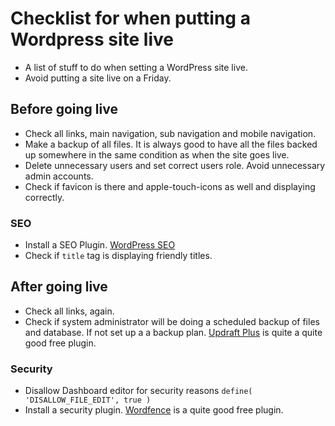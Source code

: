 # Checklist for when putting a Wordpress site live
+ A list of stuff to do when setting a WordPress site live.
+ Avoid putting a site live on a Friday.

## Before going live
+ Check all links, main navigation, sub navigation and mobile navigation.
+ Make a backup of all files. It is always good to have all the files backed up somewhere in the same condition as when the site goes live.
+ Delete unnecessary users and set correct users role. Avoid unnecessary admin accounts.
+ Check if favicon is there and apple-touch-icons as well and displaying correctly.

### SEO
+ Install a SEO Plugin. [WordPress SEO](https://wordpress.org/plugins/wordpress-seo/)
+ Check if `title` tag is displaying friendly titles.


## After going live
+ Check all links, again.
+ Check if system administrator will be doing a scheduled backup of files and database. If not set up a a backup plan. [Updraft Plus](https://wordpress.org/plugins/updraftplus/) is quite a quite good free plugin.

### Security
+ Disallow Dashboard editor for security reasons `define( 'DISALLOW_FILE_EDIT', true )`
+ Install a security plugin. [Wordfence](https://wordpress.org/plugins/wordfence/) is a quite good free plugin.
